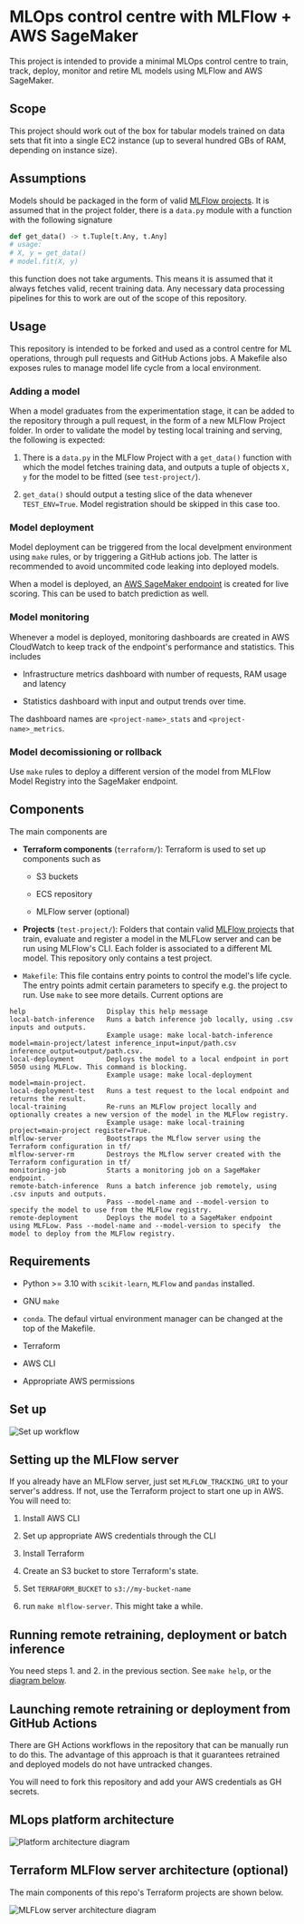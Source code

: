 # MLOps control centre with MLFlow + AWS SageMaker

This project is intended to provide a minimal MLOps control centre to train, track, deploy, monitor and retire ML models using MLFlow and AWS SageMaker. 

## Scope

This project should work out of the box for tabular models trained on data sets that fit into a single EC2 instance (up to several hundred GBs of RAM, depending on instance size). 

## Assumptions

Models should be packaged in the form of valid [MLFlow projects](https://mlflow.org/docs/latest/projects.html). It is assumed that in the project folder, there is a `data.py` module with a function with the following signature

```py
def get_data() -> t.Tuple[t.Any, t.Any]
# usage: 
# X, y = get_data()
# model.fit(X, y)
```

this function does not take arguments. This means it is assumed that it always fetches valid, recent training data. Any necessary data processing pipelines for this to work are out of the scope of this repository.

## Usage

This repository is intended to be forked and used as a control centre for ML operations, through pull requests and GitHub Actions jobs. A Makefile also exposes rules to manage model life cycle from a local environment.

### Adding a model

When a model graduates from the experimentation stage, it can be added to the repository through a pull request, in the form of a new MLFlow Project folder. In order to validate the model by testing local training and serving, the following is expected:

1. There is a `data.py` in the MLFlow Project with a `get_data()` function with which the model fetches training data, and outputs a tuple of objects `X, y` for the model to be fitted (see `test-project/`).

2. `get_data()` should output a testing slice of the data whenever `TEST_ENV=True`. Model registration should be skipped in this case too.

### Model deployment

Model deployment can be triggered from the local develpment environment using `make` rules, or by triggering a GitHub actions job. The latter is recommended to avoid uncommited code leaking into deployed models.

When a model is deployed, an [AWS SageMaker endpoint](https://docs.aws.amazon.com/sagemaker/latest/dg/realtime-endpoints.html) is created for live scoring. This can be used to batch prediction as well.

### Model monitoring

Whenever a model is deployed, monitoring dashboards are created in AWS CloudWatch to keep track of the endpoint's performance and statistics. This includes

* Infrastructure metrics dashboard with number of requests, RAM usage and latency

* Statistics dashboard with input and output trends over time. 

The dashboard names are `<project-name>_stats` and `<project-name>_metrics`.

### Model decomissioning or rollback

Use `make` rules to deploy a different version of the model from MLFlow Model Registry into the SageMaker endpoint.

## Components

The main components are

* **Terraform components** (`terraform/`): Terraform is used to set up components such as

    * S3 buckets

    * ECS repository

    * MLFlow server (optional)

* **Projects** (`test-project/`): Folders that contain valid [MLFlow projects](https://mlflow.org/docs/latest/projects.html) that train, evaluate and register a model in the MLFLow server and can be run using MLFlow's CLI. Each folder is associated to a different ML model. This repository only contains a test project.

* `Makefile`: This file contains entry points to control the model's life cycle. The entry points admit certain parameters to specify e.g. the project to run. Use `make` to see more details. Current options are 


```
help                    Display this help message 
local-batch-inference   Runs a batch inference job locally, using .csv inputs and outputs. 
                        Example usage: make local-batch-inference model=main-project/latest inference_input=input/path.csv inference_output=output/path.csv. 
local-deployment        Deploys the model to a local endpoint in port 5050 using MLFLow. This command is blocking. 
                        Example usage: make local-deployment model=main-project. 
local-deployment-test   Runs a test request to the local endpoint and returns the result. 
local-training          Re-runs an MLFlow project locally and optionally creates a new version of the model in the MLFlow registry. 
                        Example usage: make local-training project=main-project register=True. 
mlflow-server           Bootstraps the MLflow server using the Terraform configuration in tf/ 
mlflow-server-rm        Destroys the MLflow server created with the Terraform configuration in tf/ 
monitoring-job          Starts a monitoring job on a SageMaker endpoint. 
remote-batch-inference  Runs a batch inference job remotely, using .csv inputs and outputs. 
                        Pass --model-name and --model-version to specify the model to use from the MLFlow registry. 
remote-deployment       Deploys the model to a SageMaker endpoint using MLFLow. Pass --model-name and --model-version to specify  the model to deploy from the MLFlow registry. 
```

## Requirements

* Python >= 3.10 with `scikit-learn`, `MLFlow` and `pandas` installed.

* GNU `make`

* `conda`. The defaul virtual environment manager can be changed at the top of the Makefile.

* Terraform 

* AWS CLI

* Appropriate AWS permissions


## Set up

![Set up workflow](./other/images/setup.png "Set up workflow")

## Setting up the MLFlow server

If you already have an MLFlow server, just set `MLFLOW_TRACKING_URI` to your server's address. If not, use the Terraform project to start one up in AWS. You will need to:

1. Install AWS CLI

2. Set up appropriate AWS credentials through the CLI

3. Install Terraform

4. Create an S3 bucket to store Terraform's state. 

5. Set `TERRAFORM_BUCKET` to `s3://my-bucket-name`

6. run `make mlflow-server`. This might take a while.

## Running remote retraining, deployment or batch inference

You need steps 1. and 2. in the previous section. See `make help`, or the [diagram below](#mlops-platform-architecture).

## Launching remote retraining or deployment from GitHub Actions

There are GH Actions workflows in the repository that can be manually run to do this. The advantage of this approach is that it guarantees retrained and deployed models do not have untracked changes.

You will need to fork this repository and add your AWS credentials as GH secrets.

## MLops platform architecture 

![Platform architecture diagram](./other/images/architecture.png "Platform architecture")

## Terraform MLFlow server architecture (optional)

The main components of this repo's Terraform projects are shown below.

![MLFLow server architecture diagram](./other/images/mlflow-server.png "MLFlow server architecture")